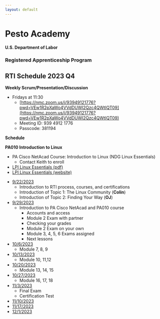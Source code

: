 ```yaml
---
layout: default
---
```

# Pesto Academy 

#### U.S. Department of Labor
### Registered Apprenticeship Program
## RTI Schedule 2023 Q4 

**Weekly Scrum/Presentation/Discussion**
- Fridays at 11:30
    - [https://nmc.zoom.us/j/93949121776?pwd=VEw1R2pXaWo4VVdDUWl2Qzc4QWtIQT09](https://nmc.zoom.us/j/93949121776?pwd=VEw1R2pXaWo4VVdDUWl2Qzc4QWtIQT09)
    - Meeting ID: 939 4912 1776 
    - Passcode: 381194 


**Schedule**

**PA010 Introduction to Linux**
- PA Cisco NetAcad Course: Introduction to Linux (NDG Linux Essentials)
    - Contact Keith to enroll     
- [LPI Linux Essentials (pdf)](PA010_Linux/LPI-Learning-Material-010-160-en.pdf)
- [LPI Linux Essentials (website)](https://learning.lpi.org/en/learning-materials/)
<!-- - [**PA010 Study Guide**](PA010_Linux/study_guide/index.md) -->

- [9/22/2023]()
    - Introduction to RTI process, courses, and certifications
    - Introduction of Topic 1: The Linux Community (**Colin**)
    - Introduction of Topic 2: Finding Your Way (**OJ**)
- [9/29/2023]()
    - Introduction to PA Cisco NetAcad and PA010 course
        - Accounts and access
        - Module 2 Exam with partner
        - Checking your grades
        - Module 2 Exam on your own
        - Module 3, 4, 5, 6 Exams assigned
        - Next lessons
- [10/6/2023]()
    - Module 7, 8, 9
- [10/13/2023]()
    - Module 10, 11,12
- [10/20/2023]()
    - Module 13, 14, 15
- [10/27/2023]()
    - Module 16, 17, 18
- [11/3/2023]()
    - Final Exam
    - Certification Test
- [11/10/2023]()
- [11/17/2023]()
- [12/1/2023]()


<!-- 
**PA020 Introduction to Git and GitHub** ([The Linux Foundation: Git for Distributed Software Development](https://training.linuxfoundation.org/training/git-for-distributed-software-development-lfd109x/)) -->
